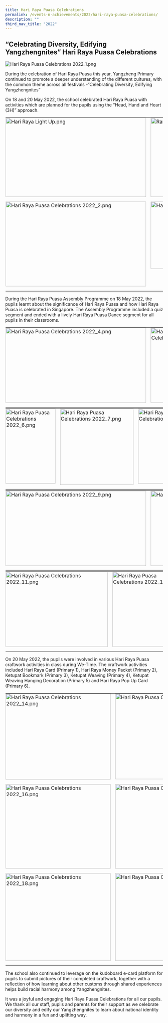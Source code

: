 ```yaml
---
title: Hari Raya Puasa Celebrations
permalink: /events-n-achievements/2022/hari-raya-puasa-celebrations/
description: ""
third_nav_title: "2022"
---
```

“Celebrating Diversity, Edifying Yangzhengnites” Hari Raya Puasa Celebrations
-----------------------------------------------------------------------------

![Hari Raya Puasa Celebrations 2022_1.png](https://yangzhengpri.moe.edu.sg/qql/slot/u703/2022/Events-updated/2022/Hari%20Raya%20Puasa%20Celebrations%202022/Hari%20Raya%20Puasa%20Celebrations%202022_1.png)  

During the celebration of Hari Raya Puasa this year, Yangzheng Primary continued to promote a deeper understanding of the different cultures, with the common theme across all festivals -“Celebrating Diversity, Edifying Yangzhengnites”

  

On 18 and 20 May 2022, the school celebrated Hari Raya Puasa with activities which are planned for the pupils using the “Head, Hand and Heart (3H)” approach.

  

<table style="margin: auto; outline: 0px; padding: 0px; border-collapse: collapse; clear: both; border: 1px solid transparent; table-layout: fixed;" class="ive_eobj_center ives_tab_kosong"><tbody style="margin: 0px; outline: 0px; padding: 0px;"><tr style="margin: 0px; outline: 0px; padding: 0px;"><td style="margin: 0px; outline: 0px; padding: 0px 15px 15px 0px; vertical-align: top;"><img style="margin: auto; outline: 0px; padding: 0px; border: none; max-width: 100%; clear: both; display: block; width: 448px; height: 252px;" class="ive_eobj_center" alt="Hari Raya Light Up.png" width="100%" src="https://yangzhengpri.moe.edu.sg/qql/slot/u703/2022/Events-updated/2022/Hari%20Raya%20Puasa%20Celebrations%202022/Hari%20Raya%20Light%20Up.png"></td><td style="margin: 0px; outline: 0px; padding: 0px 15px 15px 0px; vertical-align: top;"><img style="margin: auto; outline: 0px; padding: 0px; border: none; max-width: 100%; clear: both; display: block; width: 448px; height: 252px;" class="ive_eobj_center" alt="Ramadan_Fasting_Puasa.png" width="100%" src="https://yangzhengpri.moe.edu.sg/qql/slot/u703/2022/Events-updated/2022/Hari%20Raya%20Puasa%20Celebrations%202022/Ramadan_Fasting_Puasa.png"></td></tr><tr style="margin: 0px; outline: 0px; padding: 0px;"><td style="margin: 0px; outline: 0px; padding: 0px 15px 15px 0px; vertical-align: top;"><img style="margin: auto; outline: 0px; padding: 0px; border: none; max-width: 100%; clear: both; display: block; width: 448px; height: 270px;" class="ive_eobj_center" alt="Hari Raya Puasa Celebrations 2022_2.png" src="https://yangzhengpri.moe.edu.sg/qql/slot/u703/2022/Events-updated/2022/Hari%20Raya%20Puasa%20Celebrations%202022/Hari%20Raya%20Puasa%20Celebrations%202022_2.png"></td><td style="margin: 0px; outline: 0px; padding: 0px 15px 15px 0px; vertical-align: top;"><img style="margin: auto; outline: 0px; padding: 0px; border: none; max-width: 100%; clear: both; display: block; width: 448px; height: 214px;" class="ive_eobj_center" alt="Hari Raya Puasa Celebrations 2022_3.png" width="100%" src="https://yangzhengpri.moe.edu.sg/qql/slot/u703/2022/Events-updated/2022/Hari%20Raya%20Puasa%20Celebrations%202022/Hari%20Raya%20Puasa%20Celebrations%202022_3.png"></td></tr></tbody></table>

  
During the Hari Raya Puasa Assembly Programme on 18 May 2022, the pupils learnt about the significance of Hari Raya Puasa and how Hari Raya Puasa is celebrated in Singapore. The Assembly Programme included a quiz segment and ended with a lively Hari Raya Puasa Dance segment for all pupils in their classrooms.  
  

<table style="margin: auto; outline: 0px; padding: 0px; border-collapse: collapse; clear: both; border: 1px solid transparent; table-layout: fixed;" class="ive_eobj_center ives_tab_kosong"><tbody style="margin: 0px; outline: 0px; padding: 0px;"><tr style="margin: 0px; outline: 0px; padding: 0px;"><td style="margin: 0px; outline: 0px; padding: 0px 15px 15px 0px; vertical-align: top;"><img style="margin: auto; outline: 0px; padding: 0px; border: none; max-width: 100%; clear: both; display: block; width: 448px; height: 239px;" class="ive_eobj_center" alt="Hari Raya Puasa Celebrations 2022_4.png" width="100%" src="https://yangzhengpri.moe.edu.sg/qql/slot/u703/2022/Events-updated/2022/Hari%20Raya%20Puasa%20Celebrations%202022/Hari%20Raya%20Puasa%20Celebrations%202022_4.png"></td><td style="margin: 0px; outline: 0px; padding: 0px 15px 15px 0px; vertical-align: top;"><img style="margin: auto; outline: 0px; padding: 0px; border: none; max-width: 100%; clear: both; display: block; width: 223px; height: 239px;" class="ive_eobj_center" alt="Hari Raya Puasa Celebrations 2022_5.png" src="https://yangzhengpri.moe.edu.sg/qql/slot/u703/2022/Events-updated/2022/Hari%20Raya%20Puasa%20Celebrations%202022/Hari%20Raya%20Puasa%20Celebrations%202022_5.png"></td></tr></tbody></table>

<table style="margin: auto; outline: 0px; padding: 0px; border-collapse: collapse; clear: both; border: 1px solid transparent; table-layout: fixed;" class="ive_eobj_center ives_tab_kosong"><tbody style="margin: 0px; outline: 0px; padding: 0px;"><tr style="margin: 0px; outline: 0px; padding: 0px;"><td style="margin: 0px; outline: 0px; padding: 0px 15px 15px 0px; vertical-align: top;"><img style="margin: auto; outline: 0px; padding: 0px; border: none; max-width: 100%; clear: both; display: block; width: 159px; height: 239px;" class="ive_eobj_center" alt="Hari Raya Puasa Celebrations 2022_6.png" src="https://yangzhengpri.moe.edu.sg/qql/slot/u703/2022/Events-updated/2022/Hari%20Raya%20Puasa%20Celebrations%202022/Hari%20Raya%20Puasa%20Celebrations%202022_6.png"></td><td style="margin: 0px; outline: 0px; padding: 0px 15px 15px 0px; vertical-align: top;"><img style="margin: auto; outline: 0px; padding: 0px; border: none; max-width: 100%; clear: both; display: block; width: 234px; height: 243px;" class="ive_eobj_center" alt="Hari Raya Puasa Celebrations 2022_7.png" src="https://yangzhengpri.moe.edu.sg/qql/slot/u703/2022/Events-updated/2022/Hari%20Raya%20Puasa%20Celebrations%202022/Hari%20Raya%20Puasa%20Celebrations%202022_7.png"></td><td style="margin: 0px; outline: 0px; padding: 0px 15px 15px 0px; vertical-align: top;"><img style="margin: auto; outline: 0px; padding: 0px; border: none; max-width: 100%; clear: both; display: block; width: 222px; height: 239px;" class="ive_eobj_center" alt="Hari Raya Puasa Celebrations 2022_8.png" src="https://yangzhengpri.moe.edu.sg/qql/slot/u703/2022/Events-updated/2022/Hari%20Raya%20Puasa%20Celebrations%202022/Hari%20Raya%20Puasa%20Celebrations%202022_8.png"></td></tr></tbody></table>

<table style="margin: auto; outline: 0px; padding: 0px; border-collapse: collapse; clear: both; border: 1px solid transparent; table-layout: fixed;" class="ive_eobj_center ives_tab_kosong"><tbody style="margin: 0px; outline: 0px; padding: 0px;"><tr style="margin: 0px; outline: 0px; padding: 0px;"><td style="margin: 0px; outline: 0px; padding: 0px 15px 15px 0px; vertical-align: top;"><img style="margin: auto; outline: 0px; padding: 0px; border: none; max-width: 100%; clear: both; display: block; width: 448px; height: 239px;" class="ive_eobj_center" alt="Hari Raya Puasa Celebrations 2022_9.png" src="https://yangzhengpri.moe.edu.sg/qql/slot/u703/2022/Events-updated/2022/Hari%20Raya%20Puasa%20Celebrations%202022/Hari%20Raya%20Puasa%20Celebrations%202022_9.png"></td><td style="margin: 0px; outline: 0px; padding: 0px 15px 15px 0px; vertical-align: top;"><img style="margin: auto; outline: 0px; padding: 0px; border: none; max-width: 100%; clear: both; display: block; width: 370px; height: 239px;" class="ive_eobj_center" alt="Hari Raya Puasa Celebrations 2022_10.png" src="https://yangzhengpri.moe.edu.sg/qql/slot/u703/2022/Events-updated/2022/Hari%20Raya%20Puasa%20Celebrations%202022/Hari%20Raya%20Puasa%20Celebrations%202022_10.png"></td></tr></tbody></table>

<table style="margin: auto; outline: 0px; padding: 0px; border-collapse: collapse; clear: both; border: 1px solid transparent; table-layout: fixed;" class="ive_eobj_center ives_tab_kosong"><tbody style="margin: 0px; outline: 0px; padding: 0px;"><tr style="margin: 0px; outline: 0px; padding: 0px;"><td style="margin: 0px; outline: 0px; padding: 0px 15px 15px 0px; vertical-align: top;"><img style="margin: auto; outline: 0px; padding: 0px; border: none; max-width: 100%; clear: both; display: block; width: 326px; height: 239px;" class="ive_eobj_center" alt="Hari Raya Puasa Celebrations 2022_11.png" src="https://yangzhengpri.moe.edu.sg/qql/slot/u703/2022/Events-updated/2022/Hari%20Raya%20Puasa%20Celebrations%202022/Hari%20Raya%20Puasa%20Celebrations%202022_11.png"></td><td style="margin: 0px; outline: 0px; padding: 0px 15px 15px 0px; vertical-align: top;"><img style="margin: auto; outline: 0px; padding: 0px; border: none; max-width: 100%; clear: both; display: block; width: 213px; height: 239px;" class="ive_eobj_center" alt="Hari Raya Puasa Celebrations 2022_12.png" src="https://yangzhengpri.moe.edu.sg/qql/slot/u703/2022/Events-updated/2022/Hari%20Raya%20Puasa%20Celebrations%202022/Hari%20Raya%20Puasa%20Celebrations%202022_12.png"></td><td style="margin: 0px; outline: 0px; padding: 0px 15px 15px 0px; vertical-align: top;"><img style="margin: auto; outline: 0px; padding: 0px; border: none; max-width: 100%; clear: both; display: block; width: 233px; height: 239px;" class="ive_eobj_center" alt="Hari Raya Puasa Celebrations 2022_13.png" src="https://yangzhengpri.moe.edu.sg/qql/slot/u703/2022/Events-updated/2022/Hari%20Raya%20Puasa%20Celebrations%202022/Hari%20Raya%20Puasa%20Celebrations%202022_13.png"></td></tr></tbody></table>

  

On 20 May 2022, the pupils were involved in various Hari Raya Puasa craftwork activities in class during We-Time. The craftwork activities included Hari Raya Card (Primary 1), Hari Raya Money Packet (Primary 2), Ketupat Bookmark (Primary 3), Ketupat Weaving (Primary 4), Ketupat Weaving Hanging Decoration (Primary 5) and Hari Raya Pop Up Card (Primary 6).

  

<table style="margin: auto; outline: 0px; padding: 0px; border-collapse: collapse; clear: both; border: 1px solid transparent; table-layout: fixed;" class="ive_eobj_center ives_tab_kosong"><tbody style="margin: 0px; outline: 0px; padding: 0px;"><tr style="margin: 0px; outline: 0px; padding: 0px;"><td style="margin: 0px; outline: 0px; padding: 0px 15px 15px 0px; vertical-align: top;"><img style="margin: auto; outline: 0px; padding: 0px; border: none; max-width: 100%; clear: both; display: block; width: 335px; height: 274px;" class="ive_eobj_center" alt="Hari Raya Puasa Celebrations 2022_14.png" width="100%" src="https://yangzhengpri.moe.edu.sg/qql/slot/u703/2022/Events-updated/2022/Hari%20Raya%20Puasa%20Celebrations%202022/Hari%20Raya%20Puasa%20Celebrations%202022_14.png"></td><td style="margin: 0px; outline: 0px; padding: 0px 15px 15px 0px; vertical-align: top;"><img style="margin: auto; outline: 0px; padding: 0px; border: none; max-width: 100%; clear: both; display: block; width: 378px; height: 273px;" class="ive_eobj_center" alt="Hari Raya Puasa Celebrations 2022_15.png" width="100%" src="https://yangzhengpri.moe.edu.sg/qql/slot/u703/2022/Events-updated/2022/Hari%20Raya%20Puasa%20Celebrations%202022/Hari%20Raya%20Puasa%20Celebrations%202022_15.png"></td></tr><tr style="margin: 0px; outline: 0px; padding: 0px;"><td style="margin: 0px; outline: 0px; padding: 0px 15px 15px 0px; vertical-align: top;"><img style="margin: auto; outline: 0px; padding: 0px; border: none; max-width: 100%; clear: both; display: block; width: 335px; height: 269px;" class="ive_eobj_center" alt="Hari Raya Puasa Celebrations 2022_16.png" width="100%" src="https://yangzhengpri.moe.edu.sg/qql/slot/u703/2022/Events-updated/2022/Hari%20Raya%20Puasa%20Celebrations%202022/Hari%20Raya%20Puasa%20Celebrations%202022_16.png"></td><td style="margin: 0px; outline: 0px; padding: 0px 15px 15px 0px; vertical-align: top;"><img style="margin: auto; outline: 0px; padding: 0px; border: none; max-width: 100%; clear: both; display: block; width: 378px; height: 269px;" class="ive_eobj_center" alt="Hari Raya Puasa Celebrations 2022_17.png" width="100%" src="https://yangzhengpri.moe.edu.sg/qql/slot/u703/2022/Events-updated/2022/Hari%20Raya%20Puasa%20Celebrations%202022/Hari%20Raya%20Puasa%20Celebrations%202022_17.png"></td></tr><tr style="margin: 0px; outline: 0px; padding: 0px;"><td style="margin: 0px; outline: 0px; padding: 0px 15px 15px 0px; vertical-align: top;"><img style="margin: auto; outline: 0px; padding: 0px; border: none; max-width: 100%; clear: both; display: block; width: 335px; height: 279px;" class="ive_eobj_center" alt="Hari Raya Puasa Celebrations 2022_18.png" width="100%" src="https://yangzhengpri.moe.edu.sg/qql/slot/u703/2022/Events-updated/2022/Hari%20Raya%20Puasa%20Celebrations%202022/Hari%20Raya%20Puasa%20Celebrations%202022_18.png"></td><td style="margin: 0px; outline: 0px; padding: 0px 15px 15px 0px; vertical-align: top;"><img style="margin: auto; outline: 0px; padding: 0px; border: none; max-width: 100%; clear: both; display: block; width: 378px; height: 279px;" class="ive_eobj_center" alt="Hari Raya Puasa Celebrations 2022_19.png" width="100%" src="https://yangzhengpri.moe.edu.sg/qql/slot/u703/2022/Events-updated/2022/Hari%20Raya%20Puasa%20Celebrations%202022/Hari%20Raya%20Puasa%20Celebrations%202022_19.png"></td></tr></tbody></table>

  

The school also continued to leverage on the kudoboard e-card platform for pupils to submit pictures of their completed craftwork, together with a reflection of how learning about other customs through shared experiences helps build racial harmony among Yangzhengnites.

  

It was a joyful and engaging Hari Raya Puasa Celebrations for all our pupils. We thank all our staff, pupils and parents for their support as we celebrate our diversity and edify our Yangzhengnites to learn about national identity and harmony in a fun and uplifting way.